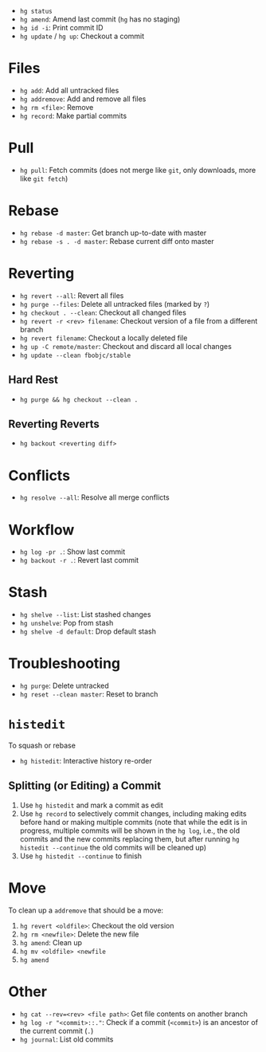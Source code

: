 - `hg status`
- `hg amend`: Amend last commit (`hg` has no staging)
- `hg id -i`: Print commit ID
- `hg update` / `hg up`: Checkout a commit

# Files

- `hg add`: Add all untracked files
- `hg addremove`: Add and remove all files
- `hg rm <file>`: Remove
- `hg record`: Make partial commits

# Pull

- `hg pull`: Fetch commits (does not merge like `git`, only downloads, more like `git fetch`)

# Rebase

- `hg rebase -d master`: Get branch up-to-date with master
- `hg rebase -s . -d master`: Rebase current diff onto master

# Reverting

- `hg revert --all`: Revert all files
- `hg purge --files`: Delete all untracked files (marked by `?`)
- `hg checkout . --clean`: Checkout all changed files
- `hg revert -r <rev> filename`: Checkout version of a file from a different branch
- `hg revert filename`: Checkout a locally deleted file
- `hg up -C remote/master`: Checkout and discard all local changes
- `hg update --clean fbobjc/stable`

## Hard Rest

- `hg purge && hg checkout --clean .`

## Reverting Reverts

- `hg backout <reverting diff>`

# Conflicts

- `hg resolve --all`: Resolve all merge conflicts

# Workflow

- `hg log -pr .`: Show last commit
- `hg backout -r .`: Revert last commit

# Stash

- `hg shelve --list`: List stashed changes
- `hg unshelve`: Pop from stash
- `hg shelve -d default`: Drop default stash

# Troubleshooting

- `hg purge`: Delete untracked
- `hg reset --clean master`: Reset to branch

# `histedit`

To squash or rebase

- `hg histedit`: Interactive history re-order

## Splitting (or Editing) a Commit

1. Use `hg histedit` and mark a commit as edit
2. Use `hg record` to selectively commit changes, including making edits before hand or making multiple commits (note that while the edit is in progress, multiple commits will be shown in the `hg log`, i.e., the old commits and the new commits replacing them, but after running `hg histedit --continue` the old commits will be cleaned up)
3. Use `hg histedit --continue` to finish

# Move

To clean up a `addremove` that should be a move:

1. `hg revert <oldfile>`: Checkout the old version
2. `hg rm <newfile>`: Delete the new file
3. `hg amend`: Clean up
4. `hg mv <oldfile> <newfile`
5. `hg amend`

# Other

- `hg cat --rev=<rev> <file path>`: Get file contents on another branch
- `hg log -r "<commit>::."`: Check if a commit (`<commit>`) is an ancestor of the current commit (`.`)
- `hg journal`: List old commits
